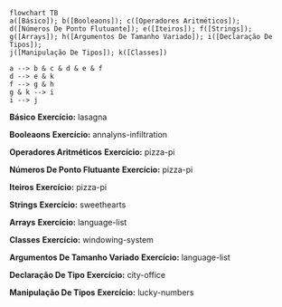 ```mermaid
flowchart TB
a([Básico]); b([Booleaons]); c([Operadores Aritméticos]);
d([Números De Ponto Flutuante]); e([Iteiros]); f([Strings]);
g([Arrays]); h([Argumentos De Tamanho Variado]); i([Declaração De Tipos]);
j([Manipulação De Tipos]); k([Classes])

a --> b & c & d & e & f
d --> e & k
f --> g & h
g & k --> i
i --> j
```

<strong>Básico</strong>
<strong>Exercício:</strong> lasagna

<strong>Booleaons</strong>
<strong>Exercício:</strong> annalyns-infiltration

<strong>Operadores Aritméticos</strong>
<strong>Exercício:</strong> pizza-pi

<strong>Números De Ponto Flutuante</strong>
<strong>Exercício:</strong> pizza-pi

<strong>Iteiros</strong>
<strong>Exercício:</strong> pizza-pi

<strong>Strings</strong>
<strong>Exercício:</strong> sweethearts

<strong>Arrays</strong>
<strong>Exercício:</strong> language-list

<strong>Classes</strong>
<strong>Exercício:</strong> windowing-system

<strong>Argumentos De Tamanho Variado</strong>
<strong>Exercício:</strong> language-list

<strong>Declaração De Tipo</strong>
<strong>Exercício:</strong> city-office

<strong>Manipulação De Tipos</strong>
<strong>Exercício:</strong> lucky-numbers


